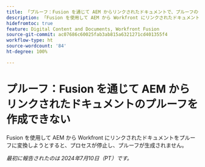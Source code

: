 ```yaml
---
title: 「プルーフ：Fusion を通じて AEM からリンクされたドキュメントで、プルーフの作成に失敗する」
description: 「Fusion を使用して AEM から Workfront にリンクされたドキュメントをプルーフに変換しようとすると、プロセスが停止し、プルーフが生成されません。」
hidefromtoc: true
feature: Digital Content and Documents, Workfront Fusion
source-git-commit: ac07686c60025fab3ab815a6321271cd401355f4
workflow-type: ht
source-wordcount: '84'
ht-degree: 100%

---
```



# プルーフ：Fusion を通じて AEM からリンクされたドキュメントのプルーフを作成できない

Fusion を使用して AEM から Workfront にリンクされたドキュメントをプルーフに変換しようとすると、プロセスが停止し、プルーフが生成されません。

_最初に報告されたのは 2024年7月10日（PT）です。_
